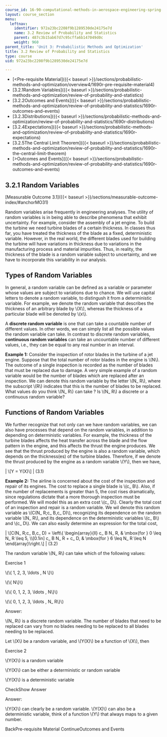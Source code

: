 ```yaml
---
course_id: 16-90-computational-methods-in-aerospace-engineering-spring-2014
layout: course_section
menu:
  leftnav:
    identifier: 972a23bc2208f9b1289530de24175e7d
    name: 3.2 Review of Probability and Statistics
    parent: 487c3b15ab67d7c95cffa6b147049d0c
    weight: 960
parent_title: 'Unit 3: Probabilistic Methods and Optimization'
title: 3.2 Review of Probability and Statistics
type: course
uid: 972a23bc2208f9b1289530de24175e7d

---
```


*   [<Pre-requisite Material]({{< baseurl >}}/sections/probabilistic-methods-and-optimization/overview4/1690r-pre-requisite-material4)
*   [3.2.1Random Variables]({{< baseurl >}}/sections/probabilistic-methods-and-optimization/review-of-probability-and-statistics)
*   [3.2.2Outcomes and Events]({{< baseurl >}}/sections/probabilistic-methods-and-optimization/review-of-probability-and-statistics/1690r-outcomes-and-events)
*   [3.2.3Distributions]({{< baseurl >}}/sections/probabilistic-methods-and-optimization/review-of-probability-and-statistics/1690r-distributions)
*   [3.2.4Expectations]({{< baseurl >}}/sections/probabilistic-methods-and-optimization/review-of-probability-and-statistics/1690r-expectations)
*   [3.2.5The Central Limit Theorem]({{< baseurl >}}/sections/probabilistic-methods-and-optimization/review-of-probability-and-statistics/1690r-the-central-limit-theorem)
*   [\>Outcomes and Events]({{< baseurl >}}/sections/probabilistic-methods-and-optimization/review-of-probability-and-statistics/1690r-outcomes-and-events)

3.2.1 Random Variables
----------------------

[Measurable Outcome 3.1]({{< baseurl >}}/sections/measurable-outcome-index/#anchorMO31)

Random variables arise frequently in engineering analyses. The utility of random variables is in being able to describe phenomena that exhibit uncertainty. For example, consider the assembly of a jet engine. To build the turbine we need turbine blades of a certain thickness. In classes thus far, you have treated the thickness of the blade as a fixed, deterministic variable. However, in the real world, the different blades used for building the turbine will have variations in thickness due to variations in the manufacturing process and material impurities. Thus, in reality, the thickness of the blade is a random variable subject to uncertainty, and we have to incorporate this variability in our analysis.

Types of Random Variables
-------------------------

In general, a random variable can be defined as a variable or parameter whose values are subject to variations due to chance. We will use capital letters to denote a random variable, to distingush it from a deterministic variable. For example, we denote the random variable that describes the thickness of an arbitrary blade by \\(X\\), whereas the thickness of a particular blade will be denoted by \\(x\\).

A **discrete random variable** is one that can take a countable number of different values. In other words, we can simply list all the possible values the random variable can take. In contrast to discrete random variables, **continuous random variables** can take an uncountable number of different values, i.e., they can be equal to any real number in an interval.

**Example 1:** Consider the inspection of rotor blades in the turbine of a jet engine. Suppose that the total number of rotor blades in the engine is \\(N\\). The outcome of a single inspection is recorded as the number of blades that must be replaced due to damage. A very simple example of a random variable would be the number of blades which are replaced after an inspection. We can denote this random variable by the letter \\(N\_ R\\), where the subscript \\(R\\) indicates that this is the number of blades to be replaced. What values do you think \\(N\_ R\\) can take ? Is \\(N\_ R\\) a discrete or a continuous random variable?

Functions of Random Variables
-----------------------------

We further recognize that not only can we have random variables, we can also have processes that depend on the random variables, in addition to depending on deterministic variables. For example, the thickness of the turbine blades affects the heat transfer across the blade and the flow pattern in the engine, and this affects the thrust the engine produces. We see that the thrust produced by the engine is also a random variable, which depends on the thickness(es) of the turbine blades. Therefore, if we denote the thrust produced by the engine as a random variable \\(Y\\), then we have,

| \\\[Y = Y(X)\\\] | (3.1) 

**Example 2:** The airline is concerned about the cost of the inspection and repair of its engines. The cost to replace a single blade is \\(c\_ B\\). Also, if the number of replacements is greater than 5, the cost rises dramatically, since regulations dictate that a more thorough inspection must be performed. We will model this as an extra cost \\(c\_ D\\). Clearly the total cost of an inspection and repair is a random variable. We wil denote this random variable as \\(C(N\_ R;c\_ B,c\_ D)\\), recognizing its dependence on the random variable \\(N\_ R\\), and its dependence on the deterministic variables \\(c\_ B\\) and \\(c\_ D\\). We can also easily determine an expression for the total cost,

| \\\[C(N\_ R;c\_ B,c\_ D) = \\left\\{ \\begin{array}{ll} c\_ B N\_ R, & \\mbox{for } 0 \\leq N\_ R \\leq 5, \\\\\[0.1in\] c\_ B N\_ R + c\_ D, & \\mbox{for } 6 \\leq N\_ R \\leq N \\end{array}\\right.\\\] | (3.2) 

The random variable \\(N\_ R\\) can take which of the following values:

Exercise 1

 \\(\\{ 1, 2, 3, \\ldots , N \\}\\)

 \\(\\{ N\\}\\)

 \\(\\{ 0, 1, 2, 3, \\ldots , N\\}\\)

 \\(\\{ 0, 1, 2, 3, \\ldots , N\_ R\\}\\)

Answer:

\\(N\_ R\\) is a discrete random variable. The number of blades that need to be replaced can vary from no blades needing to be replaced to all blades needing to be replaced.

Let \\(X\\) be a random variable, and \\(Y(X)\\) be a function of \\(X\\), then

Exercise 2

 \\(Y(X)\\) is a random variable

 \\(Y(X)\\) can be either a deterministic or random variable

 \\(Y(X)\\) is a deterministic variable

CheckShow Answer

Answer:

\\(Y(X)\\) can clearly be a random variable. \\(Y(X)\\) can also be a deterministic variable, think of a function \\(Y\\) that always maps to a given number.

BackPre-requisite Material ContinueOutcomes and Events